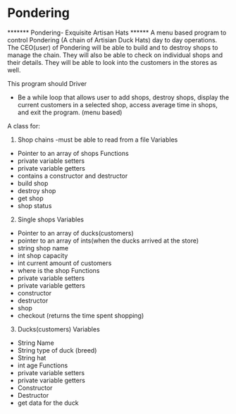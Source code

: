 # Pondering
******* Pondering- Exquisite Artisan Hats ******
A menu based program to control Pondering (A chain of Artisian Duck Hats) day to day operations. The CEO(user) of Pondering will be able to build and to destroy shops to manage the chain. They will also be able to check on individual shops and their details. They will be able to look into the customers in the stores as well.

This program should 
Driver
- Be a while loop that allows user to add shops, destroy shops, display the current customers in a selected shop, access average time in shops, and exit the program. (menu based)

A class for:
1) Shop chains
   -must be able to read from a file
  Variables
  - Pointer to an array of shops
  Functions 
  - private variable setters
  - private variable getters
  - contains a constructor and destructor
  - build shop
  - destroy shop
  - get shop
  - shop status

2) Single shops
  Variables
  - Pointer to an array of ducks(customers)
  - pointer to an array of ints(when the ducks arrived at the store)
  - string shop name
  - int shop capacity
  - int current amount of customers
  - where is the shop
  Functions
  - private variable setters
  - private variable getters
  - constructor
  - destructor
  - shop
  - checkout (returns the time spent shopping)
3) Ducks(customers)
  Variables
  - String Name
  - String type of duck (breed)
  - String hat
  - int age
  Functions
  - private variable setters
  - private variable getters
  - Constructor
  - Destructor
  - get data for the duck
